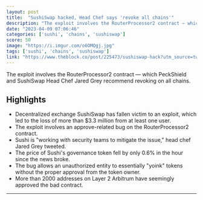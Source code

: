```yaml
---
layout: post
title:  "SushiSwap hacked, Head Chef says 'revoke all chains'"
description: "The exploit involves the RouterProcessor2 contract — which PeckShield and SushiSwap Head Chef Jared Grey recommend revoking on all chains."
date: "2023-04-09 07:06:46"
categories: ['sushi', 'chains', 'sushiswap']
score: 50
image: "https://i.imgur.com/o6OMQgj.jpg"
tags: ['sushi', 'chains', 'sushiswap']
link: "https://www.theblock.co/post/225473/sushiswap-hack?utm_source=twitter&amp;utm_medium=social"
---
```


The exploit involves the RouterProcessor2 contract — which PeckShield and SushiSwap Head Chef Jared Grey recommend revoking on all chains.

## Highlights

- Decentralized exchange SushiSwap has fallen victim to an exploit, which led to the loss of more than $3.3 million from at least one user.
- The exploit involves an approve-related bug on the RouterProcessor2 contract.
- Sushi is "working with security teams to mitigate the issue," head chef Jared Grey tweeted.
- The price of Sushi's governance token fell by only 0.6% in the hour since the news broke.
- The bug allows an unauthorized entity to essentially "yoink" tokens without the proper approval from the token owner.
- More than 2000 addresses on Layer 2 Arbitrum have seemingly approved the bad contract.

---
